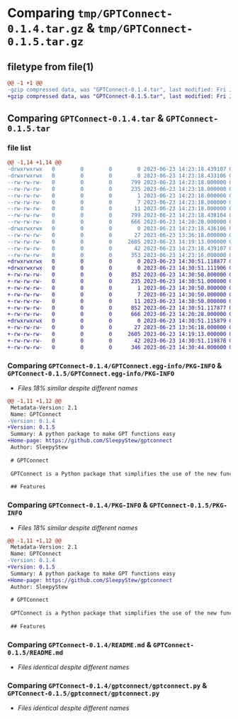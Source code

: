 # Comparing `tmp/GPTConnect-0.1.4.tar.gz` & `tmp/GPTConnect-0.1.5.tar.gz`

## filetype from file(1)

```diff
@@ -1 +1 @@
-gzip compressed data, was "GPTConnect-0.1.4.tar", last modified: Fri Jun 23 14:23:18 2023, max compression
+gzip compressed data, was "GPTConnect-0.1.5.tar", last modified: Fri Jun 23 14:30:51 2023, max compression
```

## Comparing `GPTConnect-0.1.4.tar` & `GPTConnect-0.1.5.tar`

### file list

```diff
@@ -1,14 +1,14 @@
-drwxrwxrwx   0        0        0        0 2023-06-23 14:23:18.439107 GPTConnect-0.1.4/
-drwxrwxrwx   0        0        0        0 2023-06-23 14:23:18.433106 GPTConnect-0.1.4/GPTConnect.egg-info/
--rw-rw-rw-   0        0        0      799 2023-06-23 14:23:18.000000 GPTConnect-0.1.4/GPTConnect.egg-info/PKG-INFO
--rw-rw-rw-   0        0        0      235 2023-06-23 14:23:18.000000 GPTConnect-0.1.4/GPTConnect.egg-info/SOURCES.txt
--rw-rw-rw-   0        0        0        1 2023-06-23 14:23:18.000000 GPTConnect-0.1.4/GPTConnect.egg-info/dependency_links.txt
--rw-rw-rw-   0        0        0        7 2023-06-23 14:23:18.000000 GPTConnect-0.1.4/GPTConnect.egg-info/requires.txt
--rw-rw-rw-   0        0        0       11 2023-06-23 14:23:18.000000 GPTConnect-0.1.4/GPTConnect.egg-info/top_level.txt
--rw-rw-rw-   0        0        0      799 2023-06-23 14:23:18.438104 GPTConnect-0.1.4/PKG-INFO
--rw-rw-rw-   0        0        0      666 2023-06-23 14:20:28.000000 GPTConnect-0.1.4/README.md
-drwxrwxrwx   0        0        0        0 2023-06-23 14:23:18.436106 GPTConnect-0.1.4/gptconnect/
--rw-rw-rw-   0        0        0       27 2023-06-23 13:36:18.000000 GPTConnect-0.1.4/gptconnect/__init__.py
--rw-rw-rw-   0        0        0     2605 2023-06-23 14:19:13.000000 GPTConnect-0.1.4/gptconnect/gptconnect.py
--rw-rw-rw-   0        0        0       42 2023-06-23 14:23:18.439107 GPTConnect-0.1.4/setup.cfg
--rw-rw-rw-   0        0        0      353 2023-06-23 14:23:16.000000 GPTConnect-0.1.4/setup.py
+drwxrwxrwx   0        0        0        0 2023-06-23 14:30:51.118877 GPTConnect-0.1.5/
+drwxrwxrwx   0        0        0        0 2023-06-23 14:30:51.111906 GPTConnect-0.1.5/GPTConnect.egg-info/
+-rw-rw-rw-   0        0        0      852 2023-06-23 14:30:50.000000 GPTConnect-0.1.5/GPTConnect.egg-info/PKG-INFO
+-rw-rw-rw-   0        0        0      235 2023-06-23 14:30:51.000000 GPTConnect-0.1.5/GPTConnect.egg-info/SOURCES.txt
+-rw-rw-rw-   0        0        0        1 2023-06-23 14:30:50.000000 GPTConnect-0.1.5/GPTConnect.egg-info/dependency_links.txt
+-rw-rw-rw-   0        0        0        7 2023-06-23 14:30:50.000000 GPTConnect-0.1.5/GPTConnect.egg-info/requires.txt
+-rw-rw-rw-   0        0        0       11 2023-06-23 14:30:50.000000 GPTConnect-0.1.5/GPTConnect.egg-info/top_level.txt
+-rw-rw-rw-   0        0        0      852 2023-06-23 14:30:51.117877 GPTConnect-0.1.5/PKG-INFO
+-rw-rw-rw-   0        0        0      666 2023-06-23 14:20:28.000000 GPTConnect-0.1.5/README.md
+drwxrwxrwx   0        0        0        0 2023-06-23 14:30:51.115879 GPTConnect-0.1.5/gptconnect/
+-rw-rw-rw-   0        0        0       27 2023-06-23 13:36:18.000000 GPTConnect-0.1.5/gptconnect/__init__.py
+-rw-rw-rw-   0        0        0     2605 2023-06-23 14:19:13.000000 GPTConnect-0.1.5/gptconnect/gptconnect.py
+-rw-rw-rw-   0        0        0       42 2023-06-23 14:30:51.119878 GPTConnect-0.1.5/setup.cfg
+-rw-rw-rw-   0        0        0      346 2023-06-23 14:30:44.000000 GPTConnect-0.1.5/setup.py
```

### Comparing `GPTConnect-0.1.4/GPTConnect.egg-info/PKG-INFO` & `GPTConnect-0.1.5/GPTConnect.egg-info/PKG-INFO`

 * *Files 18% similar despite different names*

```diff
@@ -1,11 +1,12 @@
 Metadata-Version: 2.1
 Name: GPTConnect
-Version: 0.1.4
+Version: 0.1.5
 Summary: A python package to make GPT functions easy
+Home-page: https://github.com/SleepyStew/gptconnect
 Author: SleepyStew
 
 # GPTConnect
 
 GPTConnect is a Python package that simplifies the use of the new functions feature of ChatGPT by OpenAI. It provides an easy-to-use framework for creating, defining and interacting with GPT functions, making your development process smoother and more efficient.
 
 ## Features
```

### Comparing `GPTConnect-0.1.4/PKG-INFO` & `GPTConnect-0.1.5/PKG-INFO`

 * *Files 18% similar despite different names*

```diff
@@ -1,11 +1,12 @@
 Metadata-Version: 2.1
 Name: GPTConnect
-Version: 0.1.4
+Version: 0.1.5
 Summary: A python package to make GPT functions easy
+Home-page: https://github.com/SleepyStew/gptconnect
 Author: SleepyStew
 
 # GPTConnect
 
 GPTConnect is a Python package that simplifies the use of the new functions feature of ChatGPT by OpenAI. It provides an easy-to-use framework for creating, defining and interacting with GPT functions, making your development process smoother and more efficient.
 
 ## Features
```

### Comparing `GPTConnect-0.1.4/README.md` & `GPTConnect-0.1.5/README.md`

 * *Files identical despite different names*

### Comparing `GPTConnect-0.1.4/gptconnect/gptconnect.py` & `GPTConnect-0.1.5/gptconnect/gptconnect.py`

 * *Files identical despite different names*

